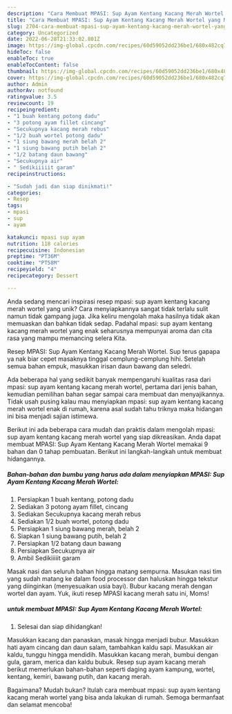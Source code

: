 ```yaml
---
description: "Cara Membuat MPASI: Sup Ayam Kentang Kacang Merah Wortel yang Mantap"
title: "Cara Membuat MPASI: Sup Ayam Kentang Kacang Merah Wortel yang Mantap"
slug: 2704-cara-membuat-mpasi-sup-ayam-kentang-kacang-merah-wortel-yang-mantap
category: Uncategorized
date: 2022-06-28T21:33:02.801Z
image: https://img-global.cpcdn.com/recipes/60d59052dd236be1/680x482cq70/mpasi-sup-ayam-kentang-kacang-merah-wortel-foto-resep-utama.jpg
hideToc: false
enableToc: true
enableTocContent: false
thumbnail: https://img-global.cpcdn.com/recipes/60d59052dd236be1/680x482cq70/mpasi-sup-ayam-kentang-kacang-merah-wortel-foto-resep-utama.jpg
cover: https://img-global.cpcdn.com/recipes/60d59052dd236be1/680x482cq70/mpasi-sup-ayam-kentang-kacang-merah-wortel-foto-resep-utama.jpg
author: Admin
authorAv: notfound
ratingvalue: 3.5
reviewcount: 19
recipeingredient:
- "1 buah kentang potong dadu"
- "3 potong ayam fillet cincang"
- "Secukupnya kacang merah rebus"
- "1/2 buah wortel potong dadu"
- "1 siung bawang merah belah 2"
- "1 siung bawang putih belah 2"
- "1/2 batang daun bawang"
- "Secukupnya air"
- " Sedikiiiiit garam"
recipeinstructions:

- "Sudah jadi dan siap dinikmati!"
categories:
- Resep
tags:
- mpasi
- sup
- ayam

katakunci: mpasi sup ayam 
nutrition: 118 calories
recipecuisine: Indonesian
preptime: "PT36M"
cooktime: "PT58M"
recipeyield: "4"
recipecategory: Dessert

---
```





Anda sedang mencari inspirasi resep mpasi: sup ayam kentang kacang merah wortel yang unik? Cara menyiapkannya sangat tidak terlalu sulit namun tidak gampang juga. Jika keliru mengolah maka hasilnya tidak akan memuaskan dan bahkan tidak sedap. Padahal mpasi: sup ayam kentang kacang merah wortel yang enak seharusnya mempunyai aroma dan cita rasa yang mampu memancing selera Kita.





Resep MPASI: Sup Ayam Kentang Kacang Merah Wortel. Sup terus gapapa ya nak biar cepet masaknya tinggal cemplung-cemplung hihi. Setelah semua bahan empuk, masukkan irisan daun bawang dan seledri.

Ada beberapa hal yang sedikit banyak mempengaruhi kualitas rasa dari mpasi: sup ayam kentang kacang merah wortel, pertama dari jenis bahan, kemudian pemilihan bahan segar sampai cara membuat dan menyajikannya. Tidak usah pusing kalau mau menyiapkan mpasi: sup ayam kentang kacang merah wortel enak di rumah, karena asal sudah tahu triknya maka hidangan ini bisa menjadi sajian istimewa.






Berikut ini ada beberapa cara mudah dan praktis dalam mengolah mpasi: sup ayam kentang kacang merah wortel yang siap dikreasikan. Anda dapat membuat MPASI: Sup Ayam Kentang Kacang Merah Wortel memakai 9 bahan dan 0 tahap pembuatan. Berikut ini langkah-langkah untuk membuat hidangannya.

<!--inarticleads1-->

##### Bahan-bahan dan bumbu yang harus ada dalam menyiapkan MPASI: Sup Ayam Kentang Kacang Merah Wortel:

1. Persiapkan 1 buah kentang, potong dadu
1. Sediakan 3 potong ayam fillet, cincang
1. Sediakan Secukupnya kacang merah rebus
1. Sediakan 1/2 buah wortel, potong dadu
1. Persiapkan 1 siung bawang merah, belah 2
1. Siapkan 1 siung bawang putih, belah 2
1. Persiapkan 1/2 batang daun bawang
1. Persiapkan Secukupnya air
1. Ambil  Sedikiiiiit garam


Masak nasi dan seluruh bahan hingga matang sempurna. Masukan nasi tim yang sudah matang ke dalam food processor dan haluskan hingga tekstur yang diinginkan (menyesuaikan usia bayi). Bubur kacang merah dengan wortel dan ayam. Yuk, ikuti resep MPASI kacang merah satu ini, Moms! 

<!--inarticleads2-->

#####  untuk membuat MPASI: Sup Ayam Kentang Kacang Merah Wortel:


1. Selesai dan siap dihidangkan!

Masukkan kacang dan panaskan, masak hingga menjadi bubur. Masukkan hati ayam cincang dan daun salam, tambahkan kaldu sapi. Masukkan air kaldu, tunggu hingga mendidih. Masukkan kacang merah, bumbui dengan gula, garam, merica dan kaldu bubuk. Resep sup ayam kacang merah berikut memerlukan bahan-bahan seperti daging ayam kampung, wortel, kentang, kemiri, bawang putih, dan kacang merah. 

Bagaimana? Mudah bukan? Itulah cara membuat mpasi: sup ayam kentang kacang merah wortel yang bisa anda lakukan di rumah. Semoga bermanfaat dan selamat mencoba!
